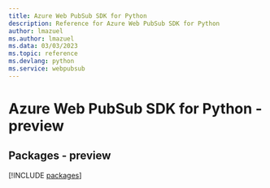 ```yaml
---
title: Azure Web PubSub SDK for Python
description: Reference for Azure Web PubSub SDK for Python
author: lmazuel
ms.author: lmazuel
ms.data: 03/03/2023
ms.topic: reference
ms.devlang: python
ms.service: webpubsub
---
```

# Azure Web PubSub SDK for Python - preview
## Packages - preview
[!INCLUDE [packages](web-pubsub-index.md)]